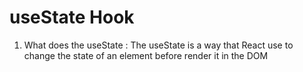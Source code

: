 # useState Hook

1. What does the useState :
The useState is a way that React use to change the state of an element 
before render it in  the DOM 
